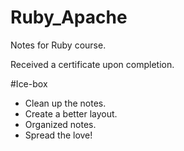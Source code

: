 # Ruby_Apache

Notes for Ruby course.

Received a certificate upon completion.

#Ice-box
* Clean up the notes.
* Create a better layout.
* Organized notes.
* Spread the love!
